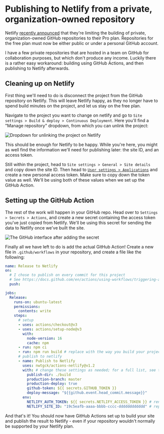 # Publishing to Netlify from a private, organization-owned repository

Netlify [recently announced](https://www.netlify.com/pricing/private-org-repo-faq/) that they're limiting the building of private, organization-owned GitHub repositories to their Pro plan. Repositories for the free plan must now be either public or under a personal GitHub account.

I have a few private repositories that are hosted in a team on GitHub for collaboration purposes, but which don't produce any income. Luckily there is a rather easy workaround: building using GitHub Actions, and then publishing to Netlify afterwards.

## Cleaning up on Netlify

First thing we'll need to do is disconnect the project from the GitHub repository on Netlify. This will leave Netlify happy, as they no longer have to spend build minutes on the project, and let us stay on the free plan.

Navigate to the project you want to change on netlify and go to `Site settings > Build & deploy > Continuous Deployment`. Here you'll find a "Manage repository" dropdown, from which you can unlink the project:

![Dropdown for unlinking the project on Netlify](https://user-images.githubusercontent.com/4542461/185647331-7cf24ff4-5a13-447a-970f-a8b3d2a61d65.png)

This should be enough for Netlify to be happy. While you're here, you might as well find the information we'll need for publishing later: the site ID, and an access token.

Still within the project, head to `Site settings > General > Site details` and copy down the site ID. Then head to [`User settings > Applications`](https://app.netlify.com/user/applications) and create a new personal access token. Make sure to copy down the token value as well. We'll be using both of these values when we set up the GitHub Action.

## Setting up the GitHub Action

The rest of the work will happen in your GitHub repo. Head over to `Settings > Secrets > Actions`, and create a new secret containing the access token you've just copied from Netlify. We'll be using this secret for sending the data to Netlify once we've built the site.

![The GitHub interface after adding the secret](https://user-images.githubusercontent.com/4542461/185649260-ccaefdef-fbd1-4ce6-9a19-81312403bee2.png)

Finally all we have left to do is add the actual GitHub Action! Create a new file in `.github/workflows` in your repository, and create a file like the following:

```yml
name: Release to Netlify
on:
  # I chose to publish on every commit for this project
  # See https://docs.github.com/en/actions/using-workflows/triggering-a-workflow for how to configure this
  push:

jobs:
  Release:
    runs-on: ubuntu-latest
    permissions:
      contents: write
    steps:
      # setup
      - uses: actions/checkout@v3
      - uses: actions/setup-node@v3
        with:
          node-version: 16
          cache: npm
      - run: npm ci
      - run: npm run build # replace with the way you build your project
      # publish to netlify
      - name: Publish to Netlify
        uses: nwtgck/actions-netlify@v1.2
        with: # change these settings as needed; for a full list, see the actions-netlify documentation
          publish-dir: ./build
          production-branch: master
          production-deploy: true
          github-token: ${{ secrets.GITHUB_TOKEN }}
          deploy-message: "${{github.event.head_commit.message}}"
        env:
          NETLIFY_AUTH_TOKEN: ${{ secrets.NETLIFY_ACCESS_TOKEN }} # rename to whatever you called your secret on GitHub
          NETLIFY_SITE_ID: "19c5eafb-aaaa-bbbb-cccc-dddddddddddd" # replace with your site ID
```

And that's it! You should now have GitHub Actions set up to build your site and publish the result to Netlify - even if your repository wouldn't normally be supported by your Netlify plan.
